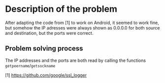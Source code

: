 # Description of the problem
After adapting the code from [1] to work on Android, it seemed to work fine, but somehow the IP adresses were always shown as 0.0.0.0 for both source and destination, but the ports were correct.

## Problem solving process
The IP addresses and the ports are both read by calling the functions `getpeername`/`getsockname`

[1] https://github.com/google/ssl_logger 